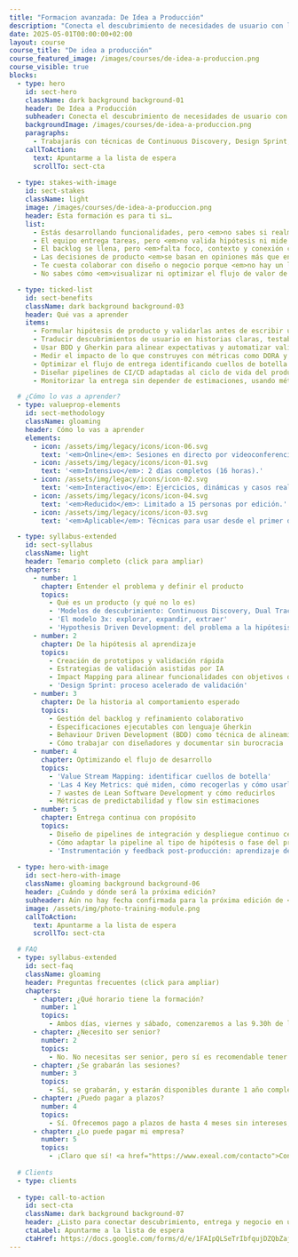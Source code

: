 ```yaml
---
title: "Formacion avanzada: De Idea a Producción"
description: "Conecta el descubrimiento de necesidades de usuario con la construcción de software que genera impacto real."
date: 2025-05-01T00:00:00+02:00
layout: course
course_title: "De idea a producción"
course_featured_image: /images/courses/de-idea-a-produccion.png
course_visible: true
blocks:
  - type: hero
    id: sect-hero
    className: dark background background-01
    header: De Idea a Producción
    subheader: Conecta el descubrimiento de necesidades de usuario con la construcción de software que genera impacto real.
    backgroundImage: /images/courses/de-idea-a-produccion.png
    paragraphs:
      - Trabajarás con técnicas de Continuous Discovery, Design Sprint, BDD, Value Stream Mapping y diseño de pipelines de CI/CD orientadas a maximizar valor y aprendizaje continuo.
    callToAction:
      text: Apuntarme a la lista de espera
      scrollTo: sect-cta
      
  - type: stakes-with-image
    id: sect-stakes
    className: light
    image: /images/courses/de-idea-a-produccion.png
    header: Esta formación es para ti si…
    list:
      - Estás desarrollando funcionalidades, pero <em>no sabes si realmente están generando impacto</em>.
      - El equipo entrega tareas, pero <em>no valida hipótesis ni mide aprendizaje</em>.
      - El backlog se llena, pero <em>falta foco, contexto y conexión con los usuarios</em>.
      - Las decisiones de producto <em>se basan en opiniones más que en datos o experimentos controlados</em>.
      - Te cuesta colaborar con diseño o negocio porque <em>no hay un lenguaje compartido</em>.
      - No sabes cómo <em>visualizar ni optimizar el flujo de valor de principio a fin.</em>

  - type: ticked-list
    id: sect-benefits
    className: dark background background-03
    header: Qué vas a aprender
    items:
      - Formular hipótesis de producto y validarlas antes de escribir una línea de código.
      - Traducir descubrimientos de usuario en historias claras, testables y con contexto.
      - Usar BDD y Gherkin para alinear expectativas y automatizar validación.
      - Medir el impacto de lo que construyes con métricas como DORA y SPACE.
      - Optimizar el flujo de entrega identificando cuellos de botella con Value Stream Mapping.
      - Diseñar pipelines de CI/CD adaptadas al ciclo de vida del producto.
      - Monitorizar la entrega sin depender de estimaciones, usando métricas de predictabilidad y flow.

  # ¿Cómo lo vas a aprender?
  - type: valueprop-elements
    id: sect-methodology
    className: gloaming
    header: Cómo lo vas a aprender
    elements:
      - icon: /assets/img/legacy/icons/icon-06.svg
        text: '<em>Online</em>: Sesiones en directo por videoconferencia.'
      - icon: /assets/img/legacy/icons/icon-01.svg
        text: '<em>Intensivo</em>: 2 días completos (16 horas).'
      - icon: /assets/img/legacy/icons/icon-02.svg
        text: '<em>Interactivo</em>: Ejercicios, dinámicas y casos reales.'
      - icon: /assets/img/legacy/icons/icon-04.svg
        text: '<em>Reducido</em>: Limitado a 15 personas por edición.'
      - icon: /assets/img/legacy/icons/icon-03.svg
        text: '<em>Aplicable</em>: Técnicas para usar desde el primer día.'

  - type: syllabus-extended
    id: sect-syllabus
    className: light
    header: Temario completo (click para ampliar)
    chapters:
      - number: 1
        chapter: Entender el problema y definir el producto
        topics:
          - Qué es un producto (y qué no lo es)
          - 'Modelos de descubrimiento: Continuous Discovery, Dual Track'
          - 'El modelo 3x: explorar, expandir, extraer'
          - 'Hypothesis Driven Development: del problema a la hipótesis validable'
      - number: 2
        chapter: De la hipótesis al aprendizaje
        topics:
          - Creación de prototipos y validación rápida
          - Estrategias de validación asistidas por IA
          - Impact Mapping para alinear funcionalidades con objetivos de negocio
          - 'Design Sprint: proceso acelerado de validación'
      - number: 3
        chapter: De la historia al comportamiento esperado
        topics:
          - Gestión del backlog y refinamiento colaborativo
          - Especificaciones ejecutables con lenguaje Gherkin
          - Behaviour Driven Development (BDD) como técnica de alineamiento
          - Cómo trabajar con diseñadores y documentar sin burocracia
      - number: 4
        chapter: Optimizando el flujo de desarrollo
        topics:
          - 'Value Stream Mapping: identificar cuellos de botella'
          - 'Las 4 Key Metrics: qué miden, cómo recogerlas y cómo usarlas'
          - 7 wastes de Lean Software Development y cómo reducirlos
          - Métricas de predictabilidad y flow sin estimaciones
      - number: 5
        chapter: Entrega continua con propósito
        topics:
          - Diseño de pipelines de integración y despliegue continuo centradas en flujo
          - Cómo adaptar la pipeline al tipo de hipótesis o fase del producto
          - 'Instrumentación y feedback post-producción: aprendizaje desde la entrega'
  
  - type: hero-with-image
    id: sect-hero-with-image
    className: gloaming background background-06
    header: ¿Cuándo y dónde será la próxima edición?
    subheader: Aún no hay fecha confirmada para la próxima edición de <em>De idea a producción</em>, pero puedes apuntarte a la lista de espera para enterarte antes que nadie cuando abramos plazas.
    image: /assets/img/photo-training-module.png
    callToAction:
      text: Apuntarme a la lista de espera
      scrollTo: sect-cta

  # FAQ
  - type: syllabus-extended
    id: sect-faq
    className: gloaming
    header: Preguntas frecuentes (click para ampliar)
    chapters:
      - chapter: ¿Qué horario tiene la formación?
        number: 1
        topics:
          - Ambos días, viernes y sábado, comenzaremos a las 9.30h de la mañana (horario de España peninsular). La formación se prolongará hasta las 19h de la tarde, aproximadamente. Habrá un espacio de 1:30h para comer, y pausas de 15 minutos a lo largo de la mañana y la tarde.
      - chapter: ¿Necesito ser senior?
        number: 2
        topics:
          - No. No necesitas ser senior, pero sí es recomendable tener cierta experiencia real desarrollando software. El enfoque es práctico y avanzado, pero accesible para cualquier developer que ya trabaje o haya trabajado en proyectos de verdad.
      - chapter: ¿Se grabarán las sesiones?
        number: 3
        topics:
          - Sí, se grabarán, y estarán disponibles durante 1 año completo para que puedas consultarlas cuando quieras.
      - chapter: ¿Puedo pagar a plazos?
        number: 4
        topics:
          - Sí. Ofrecemos pago a plazos de hasta 4 meses sin intereses, para que puedas ajustar la inversión a tus necesidades. <a href="https://www.exeal.com/contacto">Contacta con nosotros directamente</a> para financiar la compra.
      - chapter: ¿Lo puede pagar mi empresa?
        number: 5
        topics:
          - ¡Claro que sí! <a href="https://www.exeal.com/contacto">Contacta con nosotros directamente</a> y le facilitaremos a tu empresa la forma de pago y factura correspondiente.
  
  # Clients
  - type: clients
  
  - type: call-to-action
    id: sect-cta
    className: dark background background-07
    header: ¿Listo para conectar descubrimiento, entrega y negocio en un flujo continuo de valor real?
    ctaLabel: Apuntarme a la lista de espera
    ctaHref: https://docs.google.com/forms/d/e/1FAIpQLSeTrIbfqujDZQbZajngBd6d9UQU_6rbeduTLZAEKRgCYFPcBg/viewform?usp=dialog
---
```

